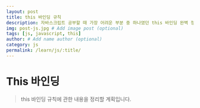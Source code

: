 ```yaml
---
layout: post
title: this 바인딩 규칙
description: 자바스크립트 공부할 때 가장 어려운 부분 중 하나였던 this 바인딩 완벽 정리 # Add post description (optional)
img: post-js.jpg # Add image post (optional)
tags: [js, javascript, this]
author: # Add name author (optional)
category: js
permalink: /learn/js/:title/
---
```

# This 바인딩

> this 바인딩 규칙에 관한 내용을 정리할 계획입니다.

